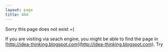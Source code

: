 ```yaml
---
layout: page
title: 404
---
```


Sorry this page does not exist =(

If you are visiting via seach engine, you might be able to find the page in [http://idea-thinking.blogspot.com](http://idea-thinking.blogspot.com). Try <b><span id="404"></span></b>

<script type="text/javascript" src="/assets/javascripts/404.js"></script>


